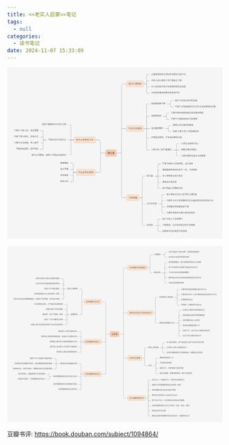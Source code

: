 ```yaml
---
title: <<老实人启蒙>>笔记
tags:
  - null
categories:
  - 读书笔记
date: 2024-11-07 15:33:09
---
```




![CNKIG2x](老实人启蒙-笔记/CNKIG2x.png)

![7QJ7RNo](老实人启蒙-笔记/7QJ7RNo.png)

豆瓣书评: https://book.douban.com/subject/1094864/
